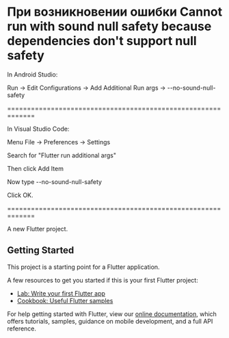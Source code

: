 # При возникновении ошибки Cannot run with sound null safety because dependencies don't support null safety

In Android Studio:

Run → Edit Configurations → Add Additional Run args → --no-sound-null-safety

=============================================================

In Visual Studio Code:

Menu File → Preferences → Settings

Search for "Flutter run additional args"

Then click Add Item

Now type --no-sound-null-safety

Click OK.

=============================================================

A new Flutter project.

## Getting Started

This project is a starting point for a Flutter application.

A few resources to get you started if this is your first Flutter project:

- [Lab: Write your first Flutter app](https://flutter.dev/docs/get-started/codelab)
- [Cookbook: Useful Flutter samples](https://flutter.dev/docs/cookbook)

For help getting started with Flutter, view our
[online documentation](https://flutter.dev/docs), which offers tutorials,
samples, guidance on mobile development, and a full API reference.
